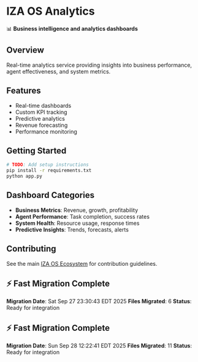 # IZA OS Analytics

📊 **Business intelligence and analytics dashboards**

## Overview
Real-time analytics service providing insights into business performance, agent effectiveness, and system metrics.

## Features
- Real-time dashboards
- Custom KPI tracking
- Predictive analytics
- Revenue forecasting
- Performance monitoring

## Getting Started
```bash
# TODO: Add setup instructions
pip install -r requirements.txt
python app.py
```

## Dashboard Categories
- **Business Metrics**: Revenue, growth, profitability
- **Agent Performance**: Task completion, success rates
- **System Health**: Resource usage, response times
- **Predictive Insights**: Trends, forecasts, alerts

## Contributing
See the main [IZA OS Ecosystem](../iza-os-ecosystem) for contribution guidelines.


## ⚡ Fast Migration Complete

**Migration Date**: Sat Sep 27 23:30:43 EDT 2025
**Files Migrated**:        6
**Status**: Ready for integration


## ⚡ Fast Migration Complete

**Migration Date**: Sun Sep 28 12:22:41 EDT 2025
**Files Migrated**:       11
**Status**: Ready for integration

